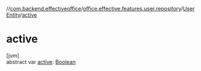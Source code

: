//[com.backend.effectiveoffice](../../../index.md)/[office.effective.features.user.repository](../index.md)/[UserEntity](index.md)/[active](active.md)

# active

[jvm]\
abstract var [active](active.md): [Boolean](https://kotlinlang.org/api/latest/jvm/stdlib/kotlin/-boolean/index.html)
